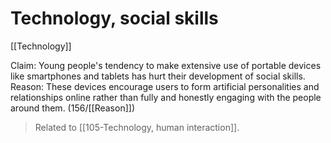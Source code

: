 # Technology, social skills

[[Technology]]

Claim: Young people's tendency to make extensive use of portable devices like smartphones and tablets has hurt their development of social skills.<br>
Reason: These devices encourage users to form artificial personalities and relationships online rather than fully and honestly engaging with the people around them.
(156/[[Reason]])

> Related to [[105-Technology, human interaction]].